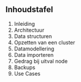 ##  Inhoudstafel

1. Inleiding
2. Architectuur
3. Data structuren
4. Opzetten van een cluster
5. Datamodellering
6. Data importeren
7. Gedrag bij uitval node
8. Backups
9. Use Cases
